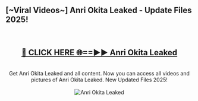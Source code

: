 <h2>[~Viral Videos~] Anri Okita Leaked - Update Files 2025!</h2>
<br>
<div align="center">
<h2><a href="https://betterlinks.top/A2PfLJ" rel="nofollow">🔴 CLICK HERE 🌐==►► Anri Okita Leaked</a></h2>
<br>
Get Anri Okita Leaked and all content. Now you can access all videos and pictures of Anri Okita Leaked. New Updated Files 2025!
<br>
<br>
<a href="https://betterlinks.top/A2PfLJ" rel="nofollow" data-target="animated-image.originalLink"><img src="https://i.ibb.co.com/WyWwxjT/player-gif2.gif" alt="Anri Okita Leaked" style="max-width: 100%; display: inline-block;" data-target="animated-image.originalImage"></a>
</div>
<br>
